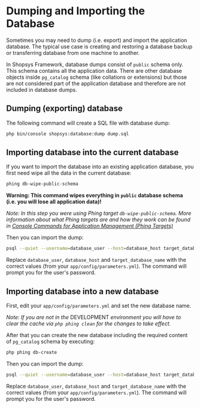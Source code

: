 # Dumping and Importing the Database
Sometimes you may need to dump (i.e. export) and import the application database.
The typical use case is creating and restoring a database backup or transferring database from one machine to another.

In Shopsys Framework, database dumps consist of `public` schema only.
This schema contains all the application data.
There are other database objects inside `pg_catalog` schema (like collations or extensions) but those are not considered part of the application database and therefore are not included in database dumps.  

## Dumping (exporting) database
The following command will create a SQL file with database dump:
```sh
php bin/console shopsys:database:dump dump.sql
```

## Importing database into the current database
If you want to import the database into an existing application database, you first need wipe all the data in the current database:
```sh
phing db-wipe-public-schema
```
**Warning: This command wipes everything in `public` database schema (i.e. you will lose all application data)!**

*Note: In this step you were using Phing target `db-wipe-public-schema`.
More information about what Phing targets are and how they work can be found in [Console Commands for Application Management (Phing Targets)](../introduction/console-commands-for-application-management-phing-targets.md)*

Then you can import the dump:
```sh
psql --quiet --username=database_user --host=database_host target_database_name < dump.sql
```

Replace `database_user`, `database_host` and `target_database_name` with the correct values (from your `app/config/parameters.yml`).
The command will prompt you for the user's password.

## Importing database into a new database
First, edit your `app/config/parameters.yml` and set the new database name.

*Note: If you are not in the* DEVELOPMENT *environment you will have to clear the cache via `php phing clean` for the changes to take effect.*

After that you can create the new database including the required content of `pg_catalog` schema by executing:
```sh
php phing db-create
```

Then you can import the dump:
```sh
psql --quiet --username=database_user --host=database_host target_database_name < dump.sql
```

Replace `database_user`, `database_host` and `target_database_name` with the correct values (from your `app/config/parameters.yml`).
The command will prompt you for the user's password.
